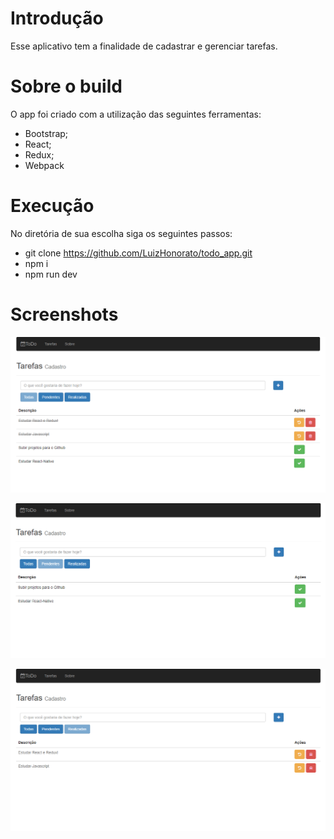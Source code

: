 # Introdução

Esse aplicativo tem a finalidade de cadastrar e gerenciar tarefas.

# Sobre o build

O app foi criado com a utilização das seguintes ferramentas:

- Bootstrap;
- React;
- Redux;
- Webpack

# Execução

No diretória de sua escolha siga os seguintes passos:

- git clone https://github.com/LuizHonorato/todo_app.git
- npm i
- npm run dev

# Screenshots

<p><img src="images/print-todoapp-1.PNG" /></p>
<p><img src="images/print-todoapp-2.PNG" /></p>
<p><img src="images/print-todoapp-3.PNG" /></p>
